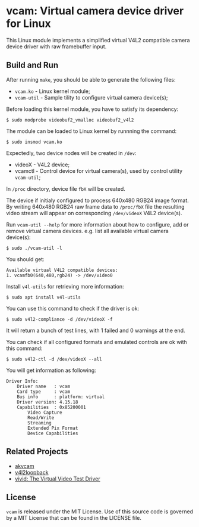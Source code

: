 # vcam: Virtual camera device driver for Linux

This Linux module implements a simplified virtual V4L2 compatible camera
device driver with raw framebuffer input.

## Build and Run

After running `make`, you should be able to generate the following files:
* `vcam.ko` - Linux kernel module;
* `vcam-util` - Sample tility to configure virtual camera device(s);

Before loading this kernel module, you have to satisfy its dependency:
```shell
$ sudo modprobe videobuf2_vmalloc videobuf2_v4l2
```

The module can be loaded to Linux kernel by runnning the command:
```shell
$ sudo insmod vcam.ko
```

Expectedly, two device nodes will be created in `/dev`:
* videoX - V4L2 device;
* vcamctl - Control device for virtual camera(s), used by control utility `vcam-util`;

In `/proc` directory, device file `fbX` will be created.

The device if initialy configured to process 640x480 RGB24 image format.
By writing 640x480 RGB24 raw frame data to `/proc/fbX` file the resulting
video stream will appear on corresponding `/dev/videoX` V4L2 device(s).

Run `vcam-util --help` for more information about how to configure, add or
remove virtual camera devices.
e.g. list all available virtual camera device(s):
```shell
$ sudo ./vcam-util -l
```

You should get:
```
Available virtual V4L2 compatible devices:
1. vcamfb0(640,480,rgb24) -> /dev/video0
```

Install `v4l-utils` for retrieving more information:
```shell
$ sudo apt install v4l-utils
```

You can use this command to check if the driver is ok:
```shell
$ sudo v4l2-compliance -d /dev/videoX -f
```

It will return a bunch of test lines, with 1 failed and 0 warnings at the end.

You can check if all configured formats and emulated controls are ok with this command:
```shell
$ sudo v4l2-ctl -d /dev/videoX --all
```

You will get information as following:
```
Driver Info:
	Driver name   : vcam
	Card type     : vcam
	Bus info      : platform: virtual
	Driver version: 4.15.18
	Capabilities  : 0x85200001
		Video Capture
		Read/Write
		Streaming
		Extended Pix Format
		Device Capabilities
```

## Related Projects

* [akvcam](https://github.com/webcamoid/akvcam)
* [v4l2loopback](https://github.com/umlaeute/v4l2loopback)
* [vivid: The Virtual Video Test Driver](https://www.kernel.org/doc/html/latest/media/v4l-drivers/vivid.html)

## License

`vcam` is released under the MIT License. Use of this source code is governed by
a MIT License that can be found in the LICENSE file.
